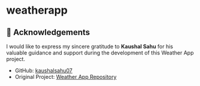 # weatherapp

## 🙏 Acknowledgements

I would like to express my sincere gratitude to **Kaushal Sahu** for his valuable guidance and support during the development of this Weather App project.

- GitHub: [kaushalsahu07](https://github.com/kaushalsahu07)
- Original Project: [Weather App Repository](https://codeload.github.com/kaushalsahu07/weather/zip/refs/heads/main)
